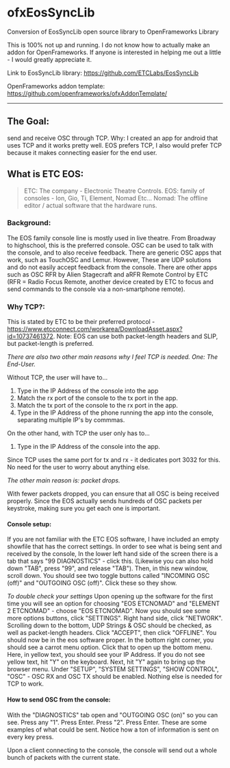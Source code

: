 # ofxEosSyncLib
Conversion of EosSyncLib open source library to OpenFrameworks Library

This is 100% not up and running. I do not know how to actually make an addon for OpenFrameworks. If anyone is interested in helping me out a little - I would greatly appreciate it.

Link to EosSyncLib library: https://github.com/ETCLabs/EosSyncLib

OpenFrameworks addon template: https://github.com/openframeworks/ofxAddonTemplate/

----

## The Goal: 
send and receive OSC through TCP. Why: I created an app for android that uses TCP and it works pretty well. EOS prefers TCP, I also would prefer TCP because it makes connecting easier for the end user.

## What is ETC EOS: 
> ETC: The company - Electronic Theatre Controls. 
> EOS: family of consoles - Ion, Gio, Ti, Element, Nomad Etc...
> Nomad: The offline editor / actual software that the hardware runs.

### Background:
The EOS family console line is mostly used in live theatre. From Broadway to highschool, this is the preferred console. OSC can be used to talk with the console, and to also receive feedback. There are generic OSC apps that work, such as TouchOSC and Lemur. However, These are UDP solutions and do not easily accept feedback from the console. There are other apps such as OSC RFR by Alien Stagecraft and aRFR Remote Control by ETC (RFR = Radio Focus Remote, another device created by ETC to focus and send commands to the console via a non-smartphone remote).

### Why TCP?:
This is stated by ETC to be their preferred protocol - https://www.etcconnect.com/workarea/DownloadAsset.aspx?id=10737461372.
Note: EOS can use both packet-length headers and SLIP, but packet-length is preferred.

*There are also two other main reasons why I feel TCP is needed. One: The End-User.*

Without TCP, the user will have to...
1. Type in the IP Address of the console into the app
2. Match the rx port of the console to the tx port in the app.
3. Match the tx port of the console to the rx port in the app.
4. Type in the IP Address of the phone running the app into the console, separating multiple IP's by commmas.

On the other hand, with TCP the user only has to...
1. Type in the IP Address of the console into the app.

Since TCP uses the same port for tx and rx - it dedicates port 3032 for this. No need for the user to worry about anything else.


*The other main reason is: packet drops.*

With fewer packets dropped, you can ensure that all OSC is being received properly. Since the EOS actually sends hundreds of OSC packets per keystroke, making sure you get each one is important.

#### Console setup:
If you are not familiar with the ETC EOS software, I have included an empty showfile that has the correct settings. In order to see what is being sent and received by the console, In the lower left hand side of the screen there is a tab that says "99 DIAGNOSTICS" - click this. (Likewise you can also hold down "TAB", press "99", and release "TAB"). Then, in this new window, scroll down. You should see two toggle buttons called "INCOMING OSC (off)" and "OUTGOING OSC (off)". Click these so they show.

*To double check your settings*
Upon opening up the software for the first time you will see an option for choosing "EOS ETCNOMAD" and "ELEMENT 2 ETCNOMAD" - choose "EOS ETCNOMAD". Now you should see some more options buttons, click "SETTINGS". Right hand side, click "NETWORK". Scrolling down to the bottom, UDP Strings & OSC should be checked, as well as packet-length headers. Click "ACCEPT", then click "OFFLINE". You should now be in the eos software proper. In the bottom right corner, you should see a carrot menu option. Click that to open up the bottom menu. Here, in yellow text, you should see your IP Address. If you do not see yellow text, hit "Y" on the keyboard. Next, hit "Y" again to bring up the browser menu. Under "SETUP", "SYSTEM SETTINGS", "SHOW CONTROL", "OSC" - OSC RX and OSC TX should be enabled. Nothing else is needed for TCP to work.


#### How to send OSC from the console:

With the "DIAGNOSTICS" tab open and "OUTGOING OSC (on)" so you can see. Press any "1". Press Enter. Press "2". Press Enter. These are some examples of what could be sent. Notice how a ton of information is sent on every key press.

Upon a client connecting to the console, the console will send out a whole bunch of packets with the current state.
